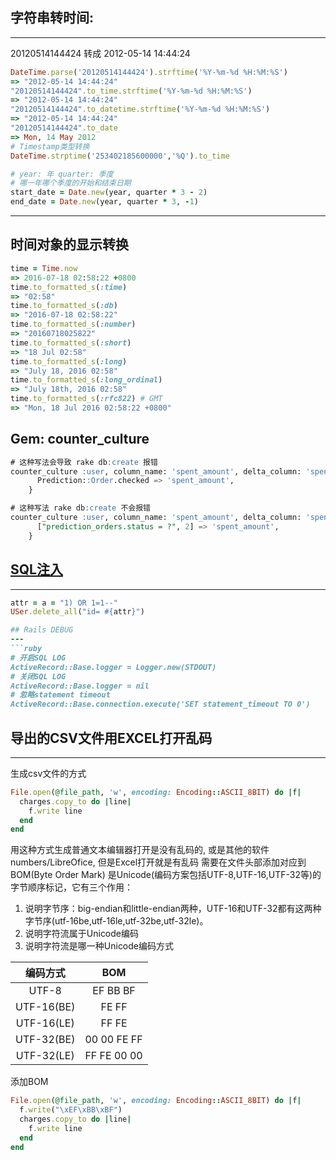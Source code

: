 ## 字符串转时间:
---
20120514144424 转成 2012-05-14 14:44:24
```ruby
DateTime.parse('20120514144424').strftime('%Y-%m-%d %H:%M:%S')
=> "2012-05-14 14:44:24"
"20120514144424".to_time.strftime('%Y-%m-%d %H:%M:%S')
=> "2012-05-14 14:44:24"
"20120514144424".to_datetime.strftime('%Y-%m-%d %H:%M:%S')
=> "2012-05-14 14:44:24"
"20120514144424".to_date
=> Mon, 14 May 2012
# Timestamp类型转换
DateTime.strptime('253402185600000','%Q').to_time

# year: 年 quarter: 季度
# 哪一年哪个季度的开始和结束日期
start_date = Date.new(year, quarter * 3 - 2)
end_date = Date.new(year, quarter * 3, -1)
```

---
## 时间对象的显示转换
```ruby
time = Time.now
=> 2016-07-18 02:58:22 +0800
time.to_formatted_s(:time)
=> "02:58"
time.to_formatted_s(:db)
=> "2016-07-18 02:58:22"
time.to_formatted_s(:number)
=> "20160718025822"
time.to_formatted_s(:short)
=> "18 Jul 02:58"
time.to_formatted_s(:long)
=> "July 18, 2016 02:58"
time.to_formatted_s(:long_ordinal)
=> "July 18th, 2016 02:58"
time.to_formatted_s(:rfc822) # GMT
=> "Mon, 18 Jul 2016 02:58:22 +0800"
```

## Gem: counter_culture
```sql
# 这种写法会导致 rake db:create 报错
counter_culture :user, column_name: 'spent_amount', delta_column: 'spent', column_names: {
      Prediction::Order.checked => 'spent_amount',
    }

# 这种写法 rake db:create 不会报错
counter_culture :user, column_name: 'spent_amount', delta_column: 'spent', column_names: {
      ["prediction_orders.status = ?", 2] => 'spent_amount',
    }
```

## [SQL注入](https://rails-sqli.org/)
---
```ruby
attr = a = "1) OR 1=1--"
USer.delete_all("id= #{attr}")

## Rails DEBUG
---
```ruby
# 开启SQL LOG
ActiveRecord::Base.logger = Logger.new(STDOUT)
# 关闭SQL LOG
ActiveRecord::Base.logger = nil
# 忽略statement timeout
ActiveRecord::Base.connection.execute('SET statement_timeout TO 0')
```

## 导出的CSV文件用EXCEL打开乱码
---
生成csv文件的方式
```ruby
File.open(@file_path, 'w', encoding: Encoding::ASCII_8BIT) do |f|
  charges.copy_to do |line|
    f.write line
  end
end
```
用这种方式生成普通文本编辑器打开是没有乱码的, 或是其他的软件numbers/LibreOfice, 但是Excel打开就是有乱码
需要在文件头部添加对应到BOM(Byte Order Mark)
是Unicode(编码方案包括UTF-8,UTF-16,UTF-32等)的字节顺序标记，它有三个作用：
1. 说明字节序：big-endian和little-endian两种，UTF-16和UTF-32都有这两种字节序(utf-16be,utf-16le,utf-32be,utf-32le)。
2. 说明字符流属于Unicode编码
3. 说明字符流是哪一种Unicode编码方式

| 编码方式 | BOM |
| :----: | :----: |
| UTF-8 | EF BB BF |
| UTF-16(BE) | FE FF |
| UTF-16(LE) | FF FE  |
| UTF-32(BE) | 00 00 FE FF |
| UTF-32(LE) | FF FE 00 00 |

添加BOM
```ruby
File.open(@file_path, 'w', encoding: Encoding::ASCII_8BIT) do |f|
  f.write("\xEF\xBB\xBF")
  charges.copy_to do |line|
    f.write line
  end
end
```